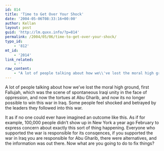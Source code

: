 ```yaml
---
id: 814
title: 'Time to Get Over Your Shock'
date: '2004-05-06T08:33:16+00:00'
author: Kellan
layout: post
guid: 'http://lm.quxx.info/?p=814'
permalink: /2004/05/06/time-to-get-over-your-shock/
typo_id:
    - '812'
mt_id:
    - '2014'
link_related:
    - ''
raw_content:
    - "A lot of people talking about how we\\'ve lost the moral high ground, first Fallujah, which was the scene of spontaneous Iraqi unity in the face of oppression, and now the tortues at Abu Gharib, and now its no longer possible to win this war in Iraq.  Some people feel shocked and betrayed by the leaders they followed into this war.\n\nIt as if no one could ever have imagined an outcome like this.  As if for example, 100,000 people didn\\'t show up in New York a year ago February to express concern about exactly this sort of thing happening.  Everyone who supported the war is responsible for its consqences, if you supported the war in Iraq you are responsible for Abu Gharib, there were alternatives, and the information was out there.  Now what are you going to do to fix things?"
---
```


A lot of people talking about how we’ve lost the moral high ground, first Fallujah, which was the scene of spontaneous Iraqi unity in the face of oppression, and now the tortues at Abu Gharib, and now its no longer possible to win this war in Iraq. Some people feel shocked and betrayed by the leaders they followed into this war.

It as if no one could ever have imagined an outcome like this. As if for example, 100,000 people didn’t show up in New York a year ago February to express concern about exactly this sort of thing happening. Everyone who supported the war is responsible for its consqences, if you supported the war in Iraq you are responsible for Abu Gharib, there were alternatives, and the information was out there. Now what are you going to do to fix things?